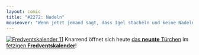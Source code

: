 ```yaml
---
layout: comic
title: "#2272: Nadeln"
mouseover: "Wenn jetzt jemand sagt, dass Igel stacheln und keine Nadeln haben, drohe ich spontan mit einem Kaktus-Comic."
---
```


<a href="http://www.fonflatter.de/der-fetzige-fredventskalender-2011/" title="Fredventskalender 11"><img src="http://www.fonflatter.de/adv11/fredventskalender_banner.png" alt="Fredventskalender 11" /></a>
Knarrend öffnet sich heute <a href="http://www.fonflatter.de/2011/12/09/das-9-turchen" title="Fredventskalender 2011">das <strong>neunte</strong> Türchen</a> im <a href="http://www.fonflatter.de/der-fetzige-fredventskalender-2011/" title="Fredventskalender 2011">fetzigen <strong>Fredventskalender</strong></a>!

